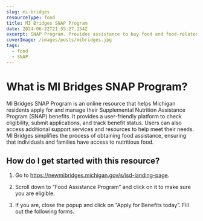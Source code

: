 ```yaml
---
slug: mi-bridges
resourceType: food
title: MI Bridges SNAP Program
date: 2024-06-22T21:55:27.154Z
excerpt: SNAP Program. Provides assistance to buy food and food-related items.
coverImage: /images/posts/mibridges.jpg
tags:
  - food
  - SNAP
---
```


<script>
  import Callout from "$lib/components/molecules/Callout.svelte";
  import PhoneNumber from "$lib/components/molecules/PhoneNumber.svelte"
  import {siteBaseUrl} from "$lib/data/meta"

  const resourceTextDescription = `MI Bridges SNAP Program is an online resource that helps Michigan residents apply for and manage their Supplemental Nutrition Assistance Program (SNAP) benefits. It provides a user-friendly platform to check eligibility, submit applications, and track benefit status. Users can also access additional support services and resources to help meet their needs. MI Bridges simplifies the process of obtaining food assistance, ensuring that individuals and families have access to nutritious food.

1) Go to https://newmibridges.michigan.gov/s/isd-landing-page.

2) Scroll down to “Food Assistance Program” and click on it to make sure you are eligible.

3) If you are, close the popup and click on “Apply for Benefits today”. Fill out the following forms.

For more information/detail go to: ${siteBaseUrl + "mi-bridges"}`
</script>

<Callout type="info">
  <PhoneNumber resourceToSend={"food"} {resourceTextDescription} />
</Callout>

# What is MI Bridges SNAP Program?

MI Bridges SNAP Program is an online resource that helps Michigan residents apply for and manage their Supplemental Nutrition Assistance Program (SNAP) benefits. It provides a user-friendly platform to check eligibility, submit applications, and track benefit status. Users can also access additional support services and resources to help meet their needs. MI Bridges simplifies the process of obtaining food assistance, ensuring that individuals and families have access to nutritious food.

## How do I get started with this resource?

1) Go to https://newmibridges.michigan.gov/s/isd-landing-page.

2) Scroll down to “Food Assistance Program” and click on it to make sure you are eligible.

3) If you are, close the popup and click on “Apply for Benefits today”. Fill out the following forms.